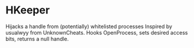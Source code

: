 # HKeeper
Hijacks a handle from (potentially) whitelisted processes
Inspired by usualwyy from UnknownCheats. Hooks OpenProcess, sets desired access bits, returns a null handle.

